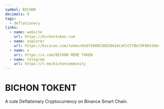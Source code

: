 ```yaml
---
symbol: BICHON
decimals: 9
tags:
  - deflationary
links:
  - name: website
    url: https://bichontoken.com
  - name: explorer
    url: https://bscscan.com/token/0xDf394853D830424CaFCCF7Be7dF065366cF31a69
  - name: x
    url: https://x.com/BICHON MEME TOKEN
  - name: telegram
    url: https://t.me/bichoncommunity
---
```


# BICHON TOKENT

A cute Deflationary Cryptocurrency on Binance Smart Chain.
